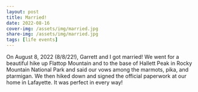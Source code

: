 ```yaml
---
layout: post
title: Married!
date: 2022-08-16
cover-img: /assets/img/married.jpg
share-img: /assets/img/married.jpg
tags: [life events]
---
```

On August 8, 2022 (8/8/22!), Garrett and I got married! We went for a beautiful hike up Flattop Mountain and to the base of Hallett Peak in Rocky Mountain National Park and said our vows among the marmots, pika, and ptarmigan. We then hiked down and signed the official paperwork at our home in Lafayette. It was perfect in every way!
